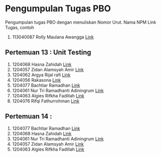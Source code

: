 # Pengumpulan Tugas PBO
Pengumpulan tugas PBO dengan menuliskan
Nomor Urut. Nama NPM Link Tugas, contoh
1. 113040087 Rolly Maulana Awangga [Link](https://kampus.awangga.net/)

## Pertemuan 13 : Unit Testing
1. 1204068 Hasna Zahidah [Link](https://youtu.be/DJ8nKR5yHQQ)
2. 1204057 Zidan Alamsyah Amir [Link](https://youtu.be/aY-U_YkPCz0)
3. 1204062 Argya Rijal rafi [Link](https://youtu.be/AcWxXEPaHC4)
4. 1204056 Rakasona [Link](https://youtu.be/pyMzYS1CEsg)
5. 1204077 Bachtiar Ramadhan [Link](https://youtu.be/stKN2pEX7TU)
6. 1204061 Nur Tri Ramadhanti Adiningrum [Link](https://youtu.be/s1A3Vn6A85I)
7. 1204063 Algies Rifkha Fadillah [Link](https://youtu.be/w__knyluPYI )
8. 1204076 Rifqi Fathurrohman [Link](https://youtu.be/61k0ehYUAEM)

## Pertemuan 14 : 
1. 1204077 Bachtiar Ramadhan [Link](https://youtu.be/Xg9iQTxLUV8)
2. 1204068 Hasna Zahidah [Link](https://youtu.be/G71oki71XbM)
3. 1204061 Nur Tri Ramadhanti Adiningrum [Link](https://youtu.be/2iCqTrMvnjw)
4. 1204057 Zidan Alamsyah Amir [Link](https://youtu.be/0bIvaVUDfZM)
5. 1204063 Algies Rifkha Fadillah [Link](https://youtu.be/wu3kj59gYJM )
